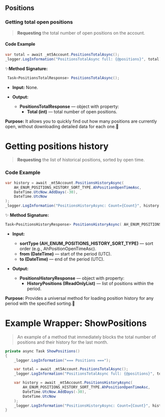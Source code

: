 ## Positions

### Getting total open positions

> **Requesting** the total number of open positions on the account.

#### Code Example

```csharp
var total = await _mt5Account.PositionsTotalAsync();
_logger.LogInformation("PositionsTotalAsync full: {@positions}", total);
```
✨**Method Signature:**
```csharp
 Task<PositionsTotalResponse> PositionsTotalAsync();
```
* **Input:** None.

* **Output:** 
  * **PositionsTotalResponse** — object with property:
    * **Total (int)** — total number of open positions.

**Purpose:**
It allows you to quickly find out how many positions are currently open, without downloading detailed data for each one.🚀




# Getting positions history

> **Requesting** the list of historical positions, sorted by open time.

### Code Example

```csharp
var history = await _mt5Account.PositionsHistoryAsync(
    AH_ENUM_POSITIONS_HISTORY_SORT_TYPE.AhPositionOpenTimeAsc,
    DateTime.UtcNow.AddDays(-30),
    DateTime.UtcNow
);
_logger.LogInformation("PositionsHistoryAsync: Count={Count}", history.HistoryPositions.Count);
```
✨ **Method Signature:** 
```csharp
Task<PositionsHistoryResponse> PositionsHistoryAsync( AH_ENUM_POSITIONS_HISTORY_SORT_TYPE sortType, DateTime from, DateTime to );
```

* **Input:**
   * **sortType (AH_ENUM_POSITIONS_HISTORY_SORT_TYPE)** — sort order (e.g., AhPositionOpenTimeAsc).
   * **from (DateTime)** — start of the period (UTC).
   * **to (DateTime)** — end of the period (UTC).

* **Output:**
   * **PositionsHistoryResponse** — object with property:
     * **HistoryPositions (IReadOnlyList<PositionInfo>)** — list of positions within the period.

**Purpose:**
Provides a universal method for loading position history for any period with the specified sorting.🚀

# Example Wrapper: ShowPositions

>An example of a method that immediately blocks the total number of positions and their history for the last month.

```csharp
private async Task ShowPositions()
{
    _logger.LogInformation("=== Positions ===");

    var total = await _mt5Account.PositionsTotalAsync();
    _logger.LogInformation("PositionsTotalAsync full: {@positions}", total);

    var history = await _mt5Account.PositionsHistoryAsync(
        AH_ENUM_POSITIONS_HISTORY_SORT_TYPE.AhPositionOpenTimeAsc,
        DateTime.UtcNow.AddDays(-30),
        DateTime.UtcNow
    );
    _logger.LogInformation("PositionsHistoryAsync: Count={Count}", history.HistoryPositions.Count);
}
```
